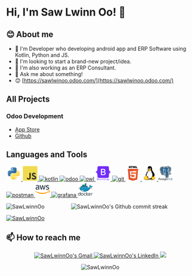 

# Hi, I'm Saw Lwinn Oo! 👋

## **😊 About me**

- 🌱 I'm Developer who developing android app and ERP Software using Kotlin, Python and JS.
- 👯 I'm looking to start a brand-new project/idea.
- 🔭 I'm also working as an ERP Consultant.
- 💬 Ask me about something!
- 😊 [https://sawlwinoo.odoo.com/](https://sawlwinoo.odoo.com/)

## All Projects
### Odoo Development
- [App Store](https://apps.odoo.com/apps/modules/browse?author=Saw%20Lwin%20Oo)
- [Github](https://github.com/SawLwinnOo/odoo_dev)



## Languages and Tools
<p >   
    <a href="https://www.python.org" target="_blank" rel="noreferrer"> <img src="https://raw.githubusercontent.com/devicons/devicon/master/icons/python/python-original.svg" alt="python" width="40" height="40"/> </a> 
    <a href="https://developer.mozilla.org/en-US/docs/Web/JavaScript" target="_blank" rel="noreferrer"> <img src="https://raw.githubusercontent.com/devicons/devicon/master/icons/javascript/javascript-original.svg" alt="javascript" width="40" height="40"/> </a>
    <a href="https://kotlinlang.org/" target="_blank" rel="noreferrer"> <img src="https://mathiasfrohlich.gallerycdn.vsassets.io/extensions/mathiasfrohlich/kotlin/1.7.1/1581441165235/Microsoft.VisualStudio.Services.Icons.Default" alt="kotlin" width="40" height="40"/>         </a>  
    <a href="https://odoo.com" target="_blank" rel="noreferrer"> <img src="https://odoocdn.com/openerp_website/static/src/img/assets/png/odoo_logo.png" alt="odoo" width="60" height="40"/>
    <a href="https://odoo.github.io/owl/" target="_blank" rel="noreferrer"> <img src="https://odoo.github.io/owl/assets/owl_1f989.png" alt="owl" width="60" height="40"/>
    <a href="https://getbootstrap.com" target="_blank" rel="noreferrer"> <img src="https://raw.githubusercontent.com/devicons/devicon/master/icons/bootstrap/bootstrap-plain-wordmark.svg"     alt="bootstrap" width="40" height="40"/>   
    <a href="https://git-scm.com/" target="_blank" rel="noreferrer"> <img src="https://www.vectorlogo.zone/logos/git-scm/git-scm-icon.svg" alt="git" width="40" height="40"/> </a> 
    <a href="https://www.w3.org/html/" target="_blank" rel="noreferrer"> <img src="https://raw.githubusercontent.com/devicons/devicon/master/icons/html5/html5-original-wordmark.svg" alt="html5" width="40" height="40"/> </a>  
    <a href="https://www.linux.org/" target="_blank" rel="noreferrer"> <img src="https://raw.githubusercontent.com/devicons/devicon/master/icons/linux/linux-original.svg" alt="linux" width="40" height="40"/> </a> 
    <a href="https://www.postgresql.org" target="_blank" rel="noreferrer"> <img src="https://raw.githubusercontent.com/devicons/devicon/master/icons/postgresql/postgresql-original-wordmark.svg" alt="postgresql" width="40" height="40"/> </a> 
    <a href="https://postman.com" target="_blank" rel="noreferrer"> <img src="https://www.vectorlogo.zone/logos/getpostman/getpostman-icon.svg" alt="postman" width="40" height="40"/> </a> 
    <a href="https://aws.amazon.com" target="_blank" rel="noreferrer"> <img src="https://raw.githubusercontent.com/devicons/devicon/master/icons/amazonwebservices/amazonwebservices-original-wordmark.svg" alt="aws" width="40" height="40"/>
     <a href="https://grafana.com" target="_blank" rel="noreferrer"> <img src="https://www.vectorlogo.zone/logos/grafana/grafana-icon.svg" alt="grafana" width="40" height="40"/> </a>
    <a href="https://www.docker.com/" target="_blank" rel="noreferrer"> <img src="https://raw.githubusercontent.com/devicons/devicon/master/icons/docker/docker-original-wordmark.svg" alt="docker" width="40" height="40"/> </a> 
        
    

        
</p>
<div align="center" style="text-align:center">
<!--     <a href="#">
        <img width="49%" src="https://github-readme-stats.vercel.app/api?username=SawLwinnOo&show_icons=true&theme=monokai&count_private=true"
            alt="SawLwinnOo's Github stats">
    </a> -->
    <p><img align="left" src="https://github-readme-stats.vercel.app/api/top-langs?username=Info-MockingJay&show_icons=true&locale=en&layout=compact&theme=dark" alt="SawLwinnOo" /></p>
    <p><img width="49%" src="https://github-readme-streak-stats.herokuapp.com/?user=Info-MockingJay&theme=dark"
            alt="SawLwinnOo's Github commit streak"></p>
</div>
<p align="left"> <a href="https://github.com/ryo-ma/github-profile-trophy"><img src="https://github-profile-trophy.vercel.app/?username=Info-MockingJay&theme=matrix" alt="SawLwinnOo" /></a> </p>


## **📫 How to reach me**

<div align="center" style="text-align:center">
    <a href="sawlwinnoo01@gmail.com">
        <img src="https://img.shields.io/badge/-Gmail-EA4335?style=for-the-badge&logo=Gmail&logoColor=white"
            alt="SawLwinnOo's Gmail">
    </a>
    <a href="https://www.linkedin.com/in/saw-lwinn-oo-612511289/">
        <img src="https://img.shields.io/badge/LinkedIn-0A66C2?style=for-the-badge&logo=linkedin&logoColor=white"
            alt="SawLwinnOo's LinkedIn">
    </a>
    <a href="https://www.facebook.com/sawlwinnoo01" target="_blank">
      <img src="https://img.shields.io/badge/facebook-%232E87FB.svg?&style=for-the-badge&logo=facebook&logoColor=white alt=facebook " />
    </a> 
</div>
<p align="center"> <img src="https://komarev.com/ghpvc/?username=SawLwinnOo&label=Profile%20views&color=0e75b6&style=flat" alt="SawLwinnOo" /> </p>





